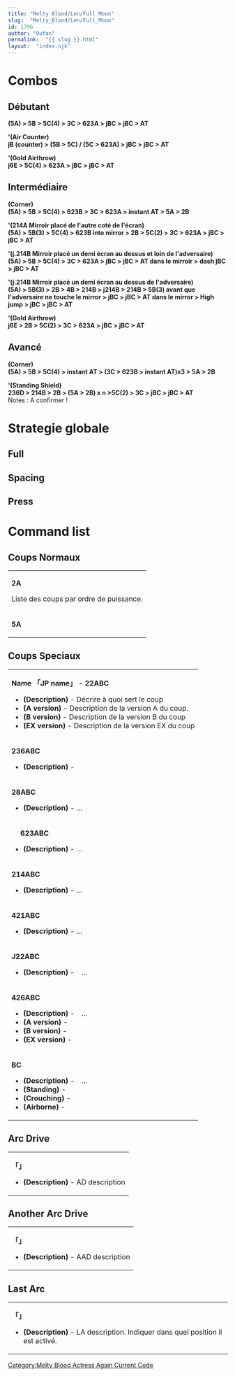 ```yaml
---
title: "Melty Blood/Len/Full Moon"
slug:  "Melty_Blood/Len/Full_Moon"
id: 1796
author: "Oufan"
permalink:  "{{ slug }}.html"
layout:  "index.njk"
---
```


# Combos

## Débutant

**(5A) \> 5B \> 5C(4) \> 3C \> 623A \> jBC \> jBC \> AT**

  
**'(Air Counter)**  
**jB (counter) \> (5B \> 5C) / (5C \> 623A) \> jBC \> jBC \> AT**

  
**'(Gold Airthrow)**  
**j6E \> 5C(4) \> 623A \> jBC \> jBC \> AT**

## Intermédiaire

**(Corner)**  
**(5A) \> 5B \> 5C(4) \> 623B \> 3C \> 623A \> instant AT \> 5A \> 2B**

  
**'(214A Mirroir placé de l'autre coté de l'écran)**  
**(5A) \> 5B(3) \> 5C(4) \> 623B into mirror \> 2B \> 5C(2) \> 3C \>
623A \> jBC \> jBC \> AT**

  
**'(j.214B Mirroir placé un demi écran au dessus et loin de
l'adversaire)**  
**(5A) \> 5B \> 5C(4) \> 3C \> 623A \> jBC \> jBC \> AT dans le mirroir
\> dash jBC \> jBC \> AT**

  
**'(j.214B Mirroir placé un demi écran au dessus de l'adversaire)**  
**(5A) \> 5B(3) \> 2B \> 4B \> 214B \> j214B \> 214B \> 5B(3) avant que
l'adversaire ne touche le mirror \> jBC \> jBC \> AT dans le mirror \>
High jump \> jBC \> jBC \> AT**

  
**'(Gold Airthrow)**  
**j6E \> 2B \> 5C(2) \> 3C \> 623A \> jBC \> jBC \> AT**

## Avancé

**(Corner)**  
**(5A) \> 5B \> 5C(4) \> instant AT \> (3C \> 623B \> instant AT)x3 \>
5A \> 2B**

  
**'(Standing Shield)**  
**236D \> 214B \> 2B \> (5A \> 2B) x n \>5C(2) \> 3C \> jBC \> jBC \>
AT**  
Notes : A confirmer !

# Strategie globale

## Full

## Spacing

## Press

# Command list

## Coups Normaux

<table>
<tbody>
<tr class="odd">
<td><p><strong>2A</strong></p>
<p>Liste des coups par ordre de puissance.</p></td>
</tr>
<tr class="even">
<td><p><strong>5A</strong></p></td>
</tr>
</tbody>
</table>

## Coups Speciaux

<table>
<tbody>
<tr class="odd">
<td><p><strong>Name 「JP name」 - 22ABC</strong></p>
<ul>
<li><strong>(Description)</strong> - Décrire à quoi sert le coup</li>
<li><strong>(A version)</strong> - Description de la version A du
coup.</li>
<li><strong>(B version)</strong> - Description de la version B du
coup</li>
<li><strong>(EX version)</strong> - Description de la version EX du
coup</li>
</ul></td>
</tr>
<tr class="even">
<td><p><strong>236ABC</strong></p>
<ul>
<li><strong>(Description)</strong> -</li>
</ul></td>
</tr>
<tr class="odd">
<td><p><strong>28ABC</strong></p>
<ul>
<li><strong>(Description)</strong> - ...</li>
</ul></td>
</tr>
<tr class="even">
<td><p><strong>　 623ABC</strong></p>
<ul>
<li><strong>(Description)</strong> - ...</li>
</ul></td>
</tr>
<tr class="odd">
<td><p><strong>214ABC</strong></p>
<ul>
<li><strong>(Description)</strong> - ...</li>
</ul></td>
</tr>
<tr class="even">
<td><p><strong>421ABC</strong></p>
<ul>
<li><strong>(Description)</strong> - ...</li>
</ul></td>
</tr>
<tr class="odd">
<td><p><strong>J22ABC</strong></p>
<ul>
<li><strong>(Description)</strong> -　...</li>
</ul></td>
</tr>
<tr class="even">
<td><p><strong>426ABC</strong></p>
<ul>
<li><strong>(Description)</strong> -　...</li>
<li><strong>(A version)</strong> -</li>
<li><strong>(B version)</strong> -</li>
<li><strong>(EX version)</strong> -</li>
</ul></td>
</tr>
<tr class="odd">
<td><p><strong>BC</strong></p>
<ul>
<li><strong>(Description)</strong> -　...</li>
<li><strong>(Standing)</strong> -</li>
<li><strong>(Crouching)</strong> -</li>
<li><strong>(Airborne)</strong> -</li>
</ul></td>
</tr>
</tbody>
</table>

## Arc Drive

<table>
<tbody>
<tr class="odd">
<td><p><strong>「」</strong></p>
<ul>
<li><strong>(Description)</strong> - AD description</li>
</ul></td>
</tr>
</tbody>
</table>

## Another Arc Drive

<table>
<tbody>
<tr class="odd">
<td><p><strong>「」</strong></p>
<ul>
<li><strong>(Description)</strong> - AAD description</li>
</ul></td>
</tr>
</tbody>
</table>

## Last Arc

<table>
<tbody>
<tr class="odd">
<td><p><strong>「」</strong></p>
<ul>
<li><strong>(Description)</strong> - LA description. Indiquer dans quel
position il est activé.</li>
</ul></td>
</tr>
</tbody>
</table>

[Category:Melty Blood Actress Again Current
Code](Category:Melty_Blood_Actress_Again_Current_Code "wikilink")
